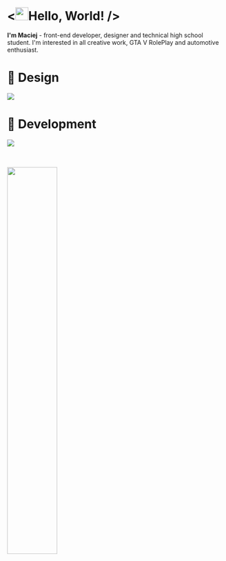 # <<img src="https://user-images.githubusercontent.com/29491322/158017321-2eb04161-6400-4eea-938b-ed201b42345c.gif" height="30px">Hello, World! />


<b>I'm Maciej</b> - front-end developer, designer and technical high school student. I'm interested in all creative work, GTA V RolePlay and automotive enthusiast.</p>

<h1 align="left">🎨 Design</h1>
<div align="left">
  <img src="https://skillicons.dev/icons?i=ps,ai,pr,ae,figma,blender,autocad"/>
<div>
  
<h1 align="left">🔧 Development</h1>

<div align="left">
  <img src="https://skillicons.dev/icons?i=html,css,js,ts,sass,jquery,docker,git,react,vue,express,mysql,mongodb,svg,linux"/>
<div>
  
  
<br/><br/>
<img style="width: 48%" src="https://github-readme-stats.vercel.app/api?username=maciejkurzak&count_private=true&show_icons=true&theme=github_dark"/>
&nbsp;&nbsp;&nbsp;&nbsp;&nbsp;&nbsp;



<!--
**maciejkurzak/maciejkurzak** is a ✨ _special_ ✨ repository because its `README.md` (this file) appears on your GitHub profile.

Here are some ideas to get you started:

- 🔭 I’m currently working on ...
- 🌱 I’m currently learning ...
- 👯 I’m looking to collaborate on ...
- 🤔 I’m looking for help with ...
- 💬 Ask me about ...
- 📫 How to reach me: ...
- 😄 Pronouns: ...
- ⚡ Fun fact: ...
-->
